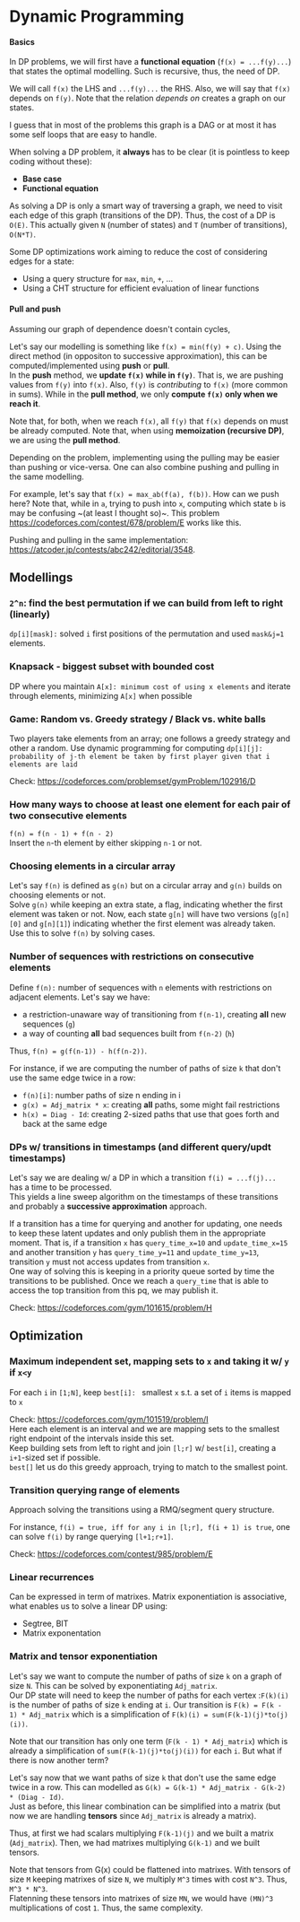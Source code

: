 # Dynamic Programming

#### Basics
In DP problems, we will first have a **functional equation** (`f(x) = ...f(y)...`) that states the optimal modelling. Such is recursive, thus, the need of DP. 
  
We will call `f(x)` the LHS and `...f(y)...` the RHS. Also, we will say that `f(x)` depends on `f(y)`. Note that the relation *depends on* creates a graph on our states.  
  
I guess that in most of the problems this graph is a DAG or at most it has some self loops that are easy to handle.

When solving a DP problem, it **always** has to be clear (it is pointless to keep coding without these):
- **Base case**
- **Functional equation**

As solving a DP is only a smart way of traversing a graph, we need to visit each edge of this graph (transitions of the DP). 
Thus, the cost of a DP is `O(E)`. This actually given `N` (number of states) and `T` (number of transitions), `O(N*T)`.  

Some DP optimizations work aiming to reduce the cost of considering edges for a state:
- Using a query structure for `max`, `min`, `+`, ...
- Using a CHT structure for efficient evaluation of linear functions

#### Pull and push

Assuming our graph of dependence doesn't contain cycles,  
  
Let's say our modelling is something like `f(x) = min(f(y) + c)`. Using the direct method (in oppositon to successive approximation), this can be computed/implemented using **push** or **pull**.  
In the **push** method, we **update `f(x)` while in `f(y)`**. That is, we are pushing values from `f(y)` into `f(x)`. Also, `f(y)` is *contributing* to `f(x)` (more common in sums).
While in the **pull method**, we only **compute `f(x)` only when we reach it**. 

Note that, for both, when we reach `f(x)`, all `f(y)` that `f(x)` depends on must be already computed. 
Note that, when using **memoization (recursive DP)**, we are using the **pull method**.

Depending on the problem, implementing using the pulling may be easier than pushing or vice-versa. One can also combine pushing and pulling in the same modelling.
  
For example, let's say that `f(x) = max_ab(f(a), f(b))`. How can we push here? Note that, while in `a`, trying to push into `x`, computing which state `b` is may be confusing ~(at least I thought so)~. This problem https://codeforces.com/contest/678/problem/E works like this. 
  
Pushing and pulling in the same implementation: https://atcoder.jp/contests/abc242/editorial/3548.

## Modellings

### `2^n`: find the best permutation if we can build from left to right (linearly)
`dp[i][mask]:` solved `i` first positions of the permutation and used `mask&j=1` elements.

### Knapsack - biggest subset with bounded cost 
DP where you maintain `A[x]: minimum cost of using x elements` and iterate through elements, minimizing `A[x]` when possible

### Game: Random vs. Greedy strategy / Black vs. white balls
Two players take elements from an array; one follows a greedy strategy and other a random. Use dynamic programming for computing `dp[i][j]: probability of j-th element be taken by first player given that i elements are laid`

Check: https://codeforces.com/problemset/gymProblem/102916/D

### How many ways to choose at least one element for each pair of two consecutive elements
`f(n) = f(n - 1) + f(n - 2)`  
Insert the `n`-th element by either skipping `n-1` or not.

### Choosing elements in a circular array
Let's say `f(n)` is defined as `g(n)` but on a circular array and `g(n)` builds on choosing elements or not.  
Solve `g(n)` while keeping an extra state, a flag, indicating whether the first element was taken or not. Now, each state `g[n]` will have two versions (`g[n][0]` and `g[n][1]`) indicating whether the first element was already taken. Use this to solve `f(n)` by solving cases.

### Number of sequences with restrictions on consecutive elements
Define `f(n):` number of sequences with `n` elements with restrictions on adjacent elements.
Let's say we have:
- a restriction-unaware way of transitioning from `f(n-1)`, creating **all** new sequences (`g`)
- a way of counting **all** bad sequences built from `f(n-2)` (`h`)
  
Thus, `f(n) = g(f(n-1)) - h(f(n-2))`.  

For instance, if we are computing the number of paths of size `k` that don't use the same edge twice in a row:
- `f(n)[i]`: number paths of size n ending in i
- `g(x) = Adj_matrix * x`: creating **all** paths, some might fail restrictions
- `h(x) = Diag - Id`: creating 2-sized paths that use that goes forth and back at the same edge

### DPs w/ transitions in timestamps (and different query/updt timestamps)
Let's say we are dealing w/ a DP in which a transition `f(i) = ...f(j)...` has a time to be processed.  
This yields a line sweep algorithm on the timestamps of these transitions and probably a **successive approximation** approach.  
  
If a transition has a time for querying and another for updating, one needs to keep these latent updates and only publish them in the appropriate moment. That is, if a transition `x` has `query_time_x=10` and `update_time_x=15` and another transition `y` has `query_time_y=11` and `update_time_y=13`, transition `y` must not access updates from transition `x`.  
One way of solving this is keeping in a priority queue sorted by time the transitions to be published. Once we reach a `query_time` that is able to access the top transition from this pq, we may publish it.
  
Check: https://codeforces.com/gym/101615/problem/H

## Optimization

### Maximum independent set, mapping sets to `x` and taking it w/ `y` if `x<y`
For each `i` in `[1;N]`, keep `best[i]: ` smallest `x` s.t. a set of `i` items is mapped to `x`  
  
Check: https://codeforces.com/gym/101519/problem/I  
Here each element is an interval and we are mapping sets to the smallest right endpoint of the intervals inside this set.  
Keep building sets from left to right and join `[l;r]` w/ `best[i]`, creating a `i+1`-sized set if possible.  
`best[]` let us do this greedy approach, trying to match to the smallest point.

### Transition querying range of elements
Approach solving the transitions using a RMQ/segment query structure.  
  
For instance, `f(i) = true, iff for any i in [l;r], f(i + 1) is true`, one can solve `f(i)` by range querying `[l+1;r+1]`.
  
Check: https://codeforces.com/contest/985/problem/E

### Linear recurrences
Can be expressed in term of matrixes. Matrix exponentiation is associative, what enables us to solve a linear DP using:
- Segtree, BIT
- Matrix exponentation

### Matrix and tensor exponentiation
Let's say we want to compute the number of paths of size `k` on a graph of size `N`. This can be solved by exponentiating `Adj_matrix`.  
Our DP state will need to keep the number of paths for each vertex :`F(k)(i)` is the number of paths of size `k` ending at `i`. Our transition  is `F(k) = F(k - 1) * Adj_matrix` which is a simplification of `F(k)(i) = sum(F(k-1)(j)*to(j)(i))`.  
  
Note that our transition has only one term (`F(k - 1) * Adj_matrix`) which is already a simplification of `sum(F(k-1)(j)*to(j)(i))` for each `i`. But what if there is now another term?  
  
Let's say now that we want paths of size `k` that don't use the same edge twice in a row. This can modelled as `G(k) = G(k-1) * Adj_matrix - G(k-2) * (Diag - Id)`.  
Just as before, this linear combination can be simplified into a matrix (but now we are handling **tensors** since `Adj_matrix` is already a matrix).  
  
Thus, at first we had scalars multiplying `F(k-1)(j)` and we built a matrix (`Adj_matrix`). Then, we had matrixes multiplying `G(k-1)` and we built tensors. 

Note that tensors from G(x) could be flattened into matrixes. With tensors of size `M` keeping matrixes of size `N`, we multiply `M^3` times with cost `N^3`. Thus, `M^3 * N^3`.  
Flatenning these tensors into matrixes of size `MN`, we would have `(MN)^3` multiplications of cost `1`. Thus, the same complexity.

